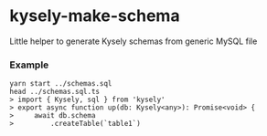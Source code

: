 # kysely-make-schema
Little helper to generate Kysely schemas from generic MySQL file

### Example
```shell
yarn start ../schemas.sql
head ../schemas.sql.ts
> import { Kysely, sql } from 'kysely'
> export async function up(db: Kysely<any>): Promise<void> {
>     await db.schema
>         .createTable(`table1`)
```